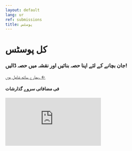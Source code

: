 ```yaml
---
layout: default
lang: ur
ref: submissions
title: پوسٹس
---
```

# کل پوسٹس
### جان بچانے کے لئے اپنا حصہ بنائیں اور نقشہ میں حصہ ڈالیں!
<a
href="https://survey123.arcgis.com/share/222d0a19757847c99fe3b0674e2ad932?lang=ur"
class="btn">ہمارے ساتھ شامل ہوں. ←</a>
#### فی مضافاتی سروے گذارشات
<div class="embed"><iframe src="https://arcgis.com/apps/TimeAware/index.html?appid=205b71385fb54afeaced998c2c3de4ac" title="TRackCOVIDKW Contribution Totals"  frameborder="0" allowfullscreen=""></iframe></div>
